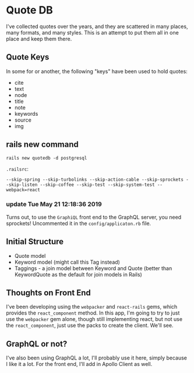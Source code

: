 # Quote DB

I've collected quotes over the years, and they are scattered in many places, many formats, and many styles. This is an attempt to put them all in one place and keep them there.

## Quote Keys

In some for or another, the following "keys" have been used to hold quotes:

- cite
- text
- node
- title
- note
- keywords
- source
- img

## rails new command

    rails new quotedb -d postgresql

`.railsrc`:

    --skip-spring --skip-turbolinks --skip-action-cable --skip-sprockets --skip-listen --skip-coffee --skip-test --skip-system-test --webpack=react

### update Tue May 21 12:18:36 2019

Turns out, to use the `GraphiQL` front end to the GraphQL server, you need sprockets! Uncommented it in the `config/applicaton.rb` file.

## Initial Structure

- Quote model
- Keyword model (might call this Tag instead)
- Taggings - a join model between Keyword and Quote (better than KeywordQuote as the default for join models in Rails)

## Thoughts on Front End

I've been developing using the `webpacker` and `react-rails` gems, which provides the `react_component` method. In this app, I'm going to try to just use the `webpacker` gem alone, though still implementing react, but not use the `react_component`, just use the packs to create the client. We'll see.

## GraphQL or not?

I've also been using GraphQL a lot, I'll probably use it here, simply because I like it a lot. For the front end, I'll add in Apollo Client as well.
